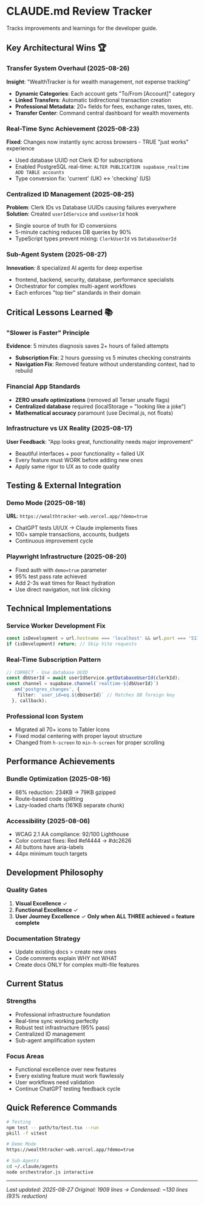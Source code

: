 # CLAUDE.md Review Tracker

Tracks improvements and learnings for the developer guide.

## Key Architectural Wins 🏆

### Transfer System Overhaul (2025-08-26)
**Insight**: "WealthTracker is for wealth management, not expense tracking"
- **Dynamic Categories**: Each account gets "To/From [Account]" category
- **Linked Transfers**: Automatic bidirectional transaction creation
- **Professional Metadata**: 20+ fields for fees, exchange rates, taxes, etc.
- **Transfer Center**: Command central dashboard for wealth movements

### Real-Time Sync Achievement (2025-08-23)
**Fixed**: Changes now instantly sync across browsers - TRUE "just works" experience
- Used database UUID not Clerk ID for subscriptions
- Enabled PostgreSQL real-time: `ALTER PUBLICATION supabase_realtime ADD TABLE accounts`
- Type conversion fix: 'current' (UK) ↔ 'checking' (US)

### Centralized ID Management (2025-08-25)
**Problem**: Clerk IDs vs Database UUIDs causing failures everywhere
**Solution**: Created `userIdService` and `useUserId` hook
- Single source of truth for ID conversions
- 5-minute caching reduces DB queries by 90%
- TypeScript types prevent mixing: `ClerkUserId` vs `DatabaseUserId`

### Sub-Agent System (2025-08-27)
**Innovation**: 8 specialized AI agents for deep expertise
- frontend, backend, security, database, performance specialists
- Orchestrator for complex multi-agent workflows
- Each enforces "top tier" standards in their domain

## Critical Lessons Learned 📚

### "Slower is Faster" Principle
**Evidence**: 5 minutes diagnosis saves 2+ hours of failed attempts
- **Subscription Fix**: 2 hours guessing vs 5 minutes checking constraints
- **Navigation Fix**: Removed feature without understanding context, had to rebuild

### Financial App Standards
- **ZERO unsafe optimizations** (removed all Terser unsafe flags)
- **Centralized database** required (localStorage = "looking like a joke")
- **Mathematical accuracy** paramount (use Decimal.js, not floats)

### Infrastructure vs UX Reality (2025-08-17)
**User Feedback**: "App looks great, functionality needs major improvement"
- Beautiful interfaces + poor functionality = failed UX
- Every feature must WORK before adding new ones
- Apply same rigor to UX as to code quality

## Testing & External Integration

### Demo Mode (2025-08-18)
**URL**: `https://wealthtracker-web.vercel.app/?demo=true`
- ChatGPT tests UI/UX → Claude implements fixes
- 100+ sample transactions, accounts, budgets
- Continuous improvement cycle

### Playwright Infrastructure (2025-08-20)
- Fixed auth with `demo=true` parameter
- 95% test pass rate achieved
- Add 2-3s wait times for React hydration
- Use direct navigation, not link clicking

## Technical Implementations

### Service Worker Development Fix
```javascript
const isDevelopment = url.hostname === 'localhost' && url.port === '5173';
if (isDevelopment) return; // Skip Vite requests
```

### Real-Time Subscription Pattern
```typescript
// CORRECT - Use database UUID
const dbUserId = await userIdService.getDatabaseUserId(clerkId);
const channel = supabase.channel(`realtime-${dbUserId}`)
  .on('postgres_changes', {
    filter: `user_id=eq.${dbUserId}` // Matches DB foreign key
  }, callback);
```

### Professional Icon System
- Migrated all 70+ icons to Tabler Icons
- Fixed modal centering with proper layout structure
- Changed from `h-screen` to `min-h-screen` for proper scrolling

## Performance Achievements

### Bundle Optimization (2025-08-16)
- 66% reduction: 234KB → 79KB gzipped
- Route-based code splitting
- Lazy-loaded charts (161KB separate chunk)

### Accessibility (2025-08-06)
- WCAG 2.1 AA compliance: 92/100 Lighthouse
- Color contrast fixes: Red #ef4444 → #dc2626
- All buttons have aria-labels
- 44px minimum touch targets

## Development Philosophy

### Quality Gates
1. **Visual Excellence** ✓
2. **Functional Excellence** ✓  
3. **User Journey Excellence** ✓
**Only when ALL THREE achieved = feature complete**

### Documentation Strategy
- Update existing docs > create new ones
- Code comments explain WHY not WHAT
- Create docs ONLY for complex multi-file features

## Current Status

### Strengths
- Professional infrastructure foundation
- Real-time sync working perfectly
- Robust test infrastructure (95% pass)
- Centralized ID management
- Sub-agent amplification system

### Focus Areas
- Functional excellence over new features
- Every existing feature must work flawlessly
- User workflows need validation
- Continue ChatGPT testing feedback cycle

## Quick Reference Commands

```bash
# Testing
npm test -- path/to/test.tsx --run
pkill -f vitest

# Demo Mode
https://wealthtracker-web.vercel.app/?demo=true

# Sub-Agents
cd ~/.claude/agents
node orchestrator.js interactive
```

---
*Last updated: 2025-08-27*
*Original: 1909 lines → Condensed: ~130 lines (93% reduction)*